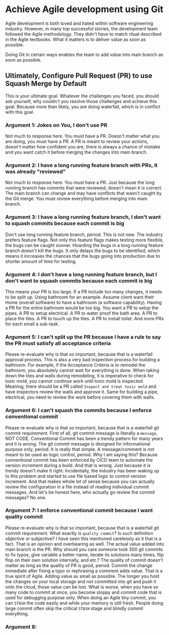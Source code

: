 # Achieve Agile development using Git

Agile development is both loved and hated within software engineering industry.
However, in many top successful stories, the development team followed the Agile methodology.
They didn't have to match ritual described in the Agile textbooks.
What it matters is to deliver value as soon as possible.

Doing Git in certain ways enables the team to add value into main branch as soon as possible.

## Ultimately, Configure Pull Request (PR) to use Squash Merge by Default

This is your ultimate goal. Whatever the challenges you faced, you should ask yourself,
why couldn't you resolve those challenges and achieve this goal.
Because more than likely, you are doing waterfall, which is in conflict with this goal.

### Argument 1: Jokes on You, I don't use PR

Not much to response here. You must have a PR. Doesn't matter what you are doing,
you must have a PR. A PR is meant to review your actions, doesn't matter how
confident you are, there is always a chance of mistake and you want catch it
before merging the changes into main branch.

### Argument 2: I have a long running feature branch with PRs, it was already "reviewed"

Not much to response here. You must have a PR. Just because the long running branch has
commits that were reviewed, doesn't mean it is correct. The main branch can change and
may have conflicts that wasn't caught by the Git merge. You must review everything before
merging into main branch.

### Argument 3: I have a long running feature branch, I don't want to squash commits because each commit is big

Don't use long running feature branch, period. This is not new. The industry prefers
feature flags. Not only this feature flags makes testing more flexible, the bugs can
be caught sooner. Hoarding the bugs in a long running feature branch doesn't kill the
bugs. It only delays the bugs to be identified, which means it increases the chances
that the bugs going into production due to shorter amount of time for testing.

### Argument 4: I don't have a long running feature branch, but I  don't want to squash commits because each commit is big

This means your PR is too large. If a PR include too many changes, it needs to be split up.
Using bathroom for an example. Assume client want their Home (overall software) to have
a bathroom (a software capability). Having a PR for the entire bathroom would be too big.
You want a PR to setup the pipes. A PR to setup electrical. A PR to water proof the bath area.
A PR to place the tiles. A PR to touch up the tiles. A PR to install toilet. And more PRs
for each small a sub-task.

### Argument 5: I can't split up the PR because I have a rule to say the PR must satisfy all acceptance criteria

Please re-evaluate why is that so important, because that is a waterfall approval process.
This is also a very bad inspection process for building a bathroom. For example, if the
Acceptance Criteria is to remodel the bathroom, you absolutely cannot wait for everything
is done. When taking down the tiles and walls during remodeling, it is imperative to check
for toxic mold, you cannot continue work until toxic mold is inspected.
Meaning, there should be a PR called `Inspect and treat toxic mold` and have inspectors
review the walls and approve it. Same for building a pipe, electrical, you need to
review the work before covering them with walls.

### Argument 6: I can't squash the commits because I enforce conventional commit

Please re-evaluate why is that so important, because that is a waterfall git commit requirement.
First of all, git commit message is literally a `message`, NOT CODE.
Conventional Commit has been a trendy pattern for many years and it is wrong.
The git commit message is designed for informational purpose only, period.
It is really that simple. A message/comment is not meant to be used as logic control, period.
Why I am saying this? Because conventional commit has been enforced by CICD team to automate
the version increment during a build. And that is wrong.
Just because it is trendy doesn't make it right.
Incidentally, the industry has been waking up to this problem and started to use file based
logic to control version increment. And that makes whole lot of sense because you can
actually review the configuration in a file instead of reading individual commit messages.
And let's be honest here, who actually go review the commit messages? No one.

### Argument 7: I enforce conventional commit because I want quality commit

Please re-evaluate why is that so important, because that is a waterfall git commit requirement.
What exactly is `quality commit`? Is such definition objective or subjective?
I have seen this mentioned carelessly as it that is a fact.
That is an opinion and overbearing as well. The actual value added into main branch is the PR.
Why should you care someone took 300 git commits to fix typos, give variable a better name,
iterate its solutions many times, flip flop on their own solution internally, and etc.?
The quality of commit doesn't matter as long as the quality of PR is good, period.
Commit the change immediate after fixing a typo or rephrasing a comment adds value.
That is a true spirit of Agile. Adding value as small as possible.
The longer you hold the changes on your local storage and not committed into git and push it
onto the cloud, those value can be lost.
What is worse, when you have so many code to commit at once, you become sloppy and commit
code that is used for debugging purpose only. When doing an Agile tiny commit, you can
`STASH` the code easily and while your memory is still fresh. People doing large commit
often skip the critical `STASH` stage and blindly commit everything.

### Argument 8: 